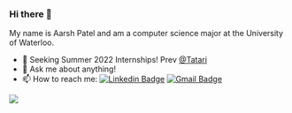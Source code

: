 
### Hi there 👋
My name is Aarsh Patel and am a computer science major at the University of Waterloo.
- 🔭 Seeking Summer 2022 Internships! Prev [@Tatari](https://github.com/tatari-tv)
- 💬 Ask me about anything!
- 📫 How to reach me: [![Linkedin Badge](https://img.shields.io/badge/-aarshpatel-blue?style=flat-square&logo=Linkedin&logoColor=white&link=https://www.linkedin.com/in/aarsh-patel/)](https://www.linkedin.com/in/aarsh-patel/) [![Gmail Badge](https://img.shields.io/badge/-aarsh937@gmail.com-c14438?style=flat-square&logo=Gmail&logoColor=white&link=mailto:aarsh937@gmail.com)](mailto:aarsh937@gmail.com) 

![](https://komarev.com/ghpvc/?username=aarsh2000)
